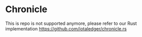 # Chronicle
This is repo is not supported anymore, please refer to our Rust implementation
https://github.com/iotaledger/chronicle.rs
